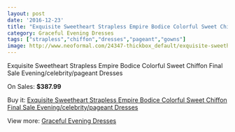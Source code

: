 ```yaml
---
layout: post
date: '2016-12-23'
title: "Exquisite Sweetheart Strapless Empire Bodice Colorful Sweet Chiffon Final Sale Evening/celebrity/pageant Dresses"
category: Graceful Evening Dresses
tags: ["strapless","chiffon","dresses","pageant","gowns"]
image: http://www.neoformal.com/24347-thickbox_default/exquisite-sweetheart-strapless-empire-bodice-colorful-sweet-chiffon-final-sale-evening-celebrity-pageant-dresses.jpg
---
```

Exquisite Sweetheart Strapless Empire Bodice Colorful Sweet Chiffon Final Sale Evening/celebrity/pageant Dresses

On Sales: **$387.99**
<a href="https://www.neoformal.com/en/graceful-evening-dresses/8274-exquisite-sweetheart-strapless-empire-bodice-colorful-sweet-chiffon-final-sale-evening-celebrity-pageant-dresses.html"><amp-img layout="responsive" width="600" height="600" src="//www.neoformal.com/24347-thickbox_default/exquisite-sweetheart-strapless-empire-bodice-colorful-sweet-chiffon-final-sale-evening-celebrity-pageant-dresses.jpg" alt="Exquisite Sweetheart Strapless Empire Bodice Colorful Sweet Chiffon Final Sale Evening/celebrity/pageant Dresses 0" /></a>
<a href="https://www.neoformal.com/en/graceful-evening-dresses/8274-exquisite-sweetheart-strapless-empire-bodice-colorful-sweet-chiffon-final-sale-evening-celebrity-pageant-dresses.html"><amp-img layout="responsive" width="600" height="600" src="//www.neoformal.com/24348-thickbox_default/exquisite-sweetheart-strapless-empire-bodice-colorful-sweet-chiffon-final-sale-evening-celebrity-pageant-dresses.jpg" alt="Exquisite Sweetheart Strapless Empire Bodice Colorful Sweet Chiffon Final Sale Evening/celebrity/pageant Dresses 1" /></a>
<a href="https://www.neoformal.com/en/graceful-evening-dresses/8274-exquisite-sweetheart-strapless-empire-bodice-colorful-sweet-chiffon-final-sale-evening-celebrity-pageant-dresses.html"><amp-img layout="responsive" width="600" height="600" src="//www.neoformal.com/24349-thickbox_default/exquisite-sweetheart-strapless-empire-bodice-colorful-sweet-chiffon-final-sale-evening-celebrity-pageant-dresses.jpg" alt="Exquisite Sweetheart Strapless Empire Bodice Colorful Sweet Chiffon Final Sale Evening/celebrity/pageant Dresses 2" /></a>

Buy it: [Exquisite Sweetheart Strapless Empire Bodice Colorful Sweet Chiffon Final Sale Evening/celebrity/pageant Dresses](https://www.neoformal.com/en/graceful-evening-dresses/8274-exquisite-sweetheart-strapless-empire-bodice-colorful-sweet-chiffon-final-sale-evening-celebrity-pageant-dresses.html "Exquisite Sweetheart Strapless Empire Bodice Colorful Sweet Chiffon Final Sale Evening/celebrity/pageant Dresses")

View more: [Graceful Evening Dresses](https://www.neoformal.com/en/151-graceful-evening-dresses "Graceful Evening Dresses")